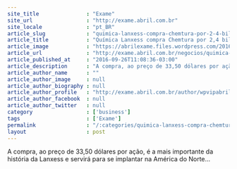 ```yaml
---
site_title               : "Exame"
site_url                 : "http://exame.abril.com.br"
site_locale              : "pt_BR"
article_slug             : "quimica-lanxess-compra-chemtura-por-2-4-bilhoes-de-euros"
article_title            : "Química Lanxess compra Chemtura por 2,4 bilhões de euros"
article_image            : "https://abrilexame.files.wordpress.com/2016/09/size_960_16_9_borracha-fabrica-lanxess7.jpg?quality=70&strip=all&w=960"
article_url              : "http://exame.abril.com.br/negocios/quimica-lanxess-compra-chemtura-por-2-4-bilhoes-de-euros/"
article_published_at     : "2016-09-26T11:08:36-03:00"
article_description      : "A compra, ao preço de 33,50 dólares por ação, é a mais importante da história da Lanxess e servirá para se implantar na América do Norte..."
article_author_name      : ""
article_author_image     : null
article_author_biography : null
article_author_profile   : "http://exame.abril.com.br/author/wpvipabril/"
article_author_facebook  : null
article_author_twitter   : null
category                 : ['business']
tags                     : ['Exame']
permalink                : "/:categories/quimica-lanxess-compra-chemtura-por-2-4-bilhoes-de-euros/"
layout                   : post
---
```


A compra, ao preço de 33,50 dólares por ação, é a mais importante da história da Lanxess e servirá para se implantar na América do Norte...

